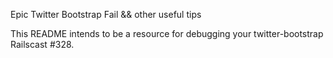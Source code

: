Epic Twitter Bootstrap Fail && other useful tips

This README intends to be a resource for debugging your twitter-bootstrap Railscast #328.
